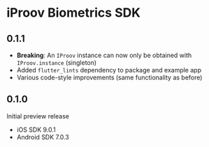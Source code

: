 # iProov Biometrics SDK

## 0.1.1

* **Breaking**: An `IProov` instance can now only be obtained with `IProov.instance` (singleton)
* Added `flutter_lints` dependency to package and example app
* Various code-style improvements (same functionality as before)

## 0.1.0

Initial preview release

* iOS SDK 9.0.1
* Android SDK 7.0.3